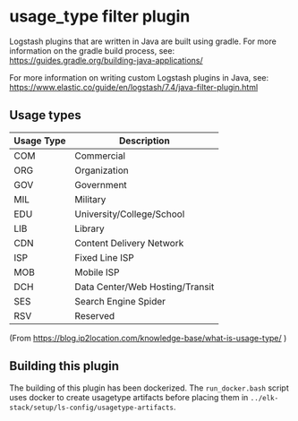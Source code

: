 # usage_type filter plugin

Logstash plugins that are written in Java are built using gradle. For more information on the gradle build process, see: https://guides.gradle.org/building-java-applications/

For more information on writing custom Logstash plugins in Java, see: https://www.elastic.co/guide/en/logstash/7.4/java-filter-plugin.html


## Usage types

| Usage Type | Description |
| -----------| ------------|
| COM | Commercial |
| ORG |Organization |
| GOV |Government |
| MIL |Military |
| EDU |University/College/School |
| LIB | Library |
| CDN |Content Delivery Network |
| ISP |Fixed Line ISP |
| MOB |Mobile ISP |
| DCH |Data Center/Web Hosting/Transit |
| SES | Search Engine Spider |
| RSV |Reserved |

(From https://blog.ip2location.com/knowledge-base/what-is-usage-type/ )


## Building this plugin

The building of this plugin has been dockerized. The `run_docker.bash` script uses docker to create usagetype artifacts before placing them in `../elk-stack/setup/ls-config/usagetype-artifacts`.
